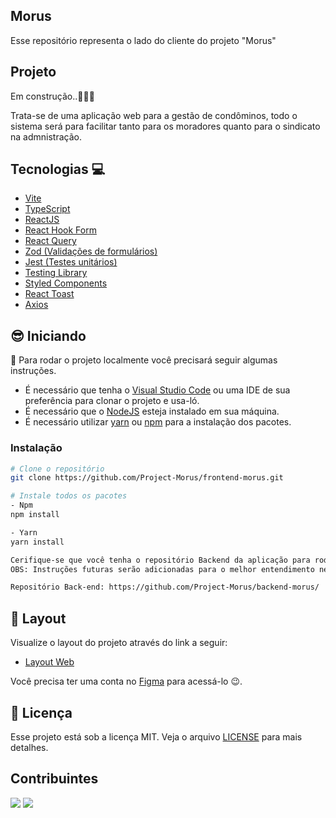 ## Morus
Esse repositório representa o lado do cliente do projeto "Morus" 

## Projeto
Em construção..🚧👷‍♂️

Trata-se de uma aplicação web para a gestão de condôminos, todo o sistema será para facilitar tanto para os moradores quanto para o sindicato na admnistração.

## Tecnologias 💻
- [Vite](https://vitejs.dev)
- [TypeScript](https://www.typescriptlang.org)
- [ReactJS](https://react.dev)
- [React Hook Form](https://www.react-hook-form.com)
- [React Query](https://tanstack.com/query/v3/)
- [Zod (Validações de formulários)](https://zod.dev)
- [Jest (Testes unitários)](https://jestjs.io/pt-BR/)
- [Testing Library](https://testing-library.com)
- [Styled Components](https://styled-components.com)
- [React Toast](https://react-hot-toast.com)
- [Axios](https://axios-http.com/ptbr/)

## 😎 Iniciando 

📖 Para rodar o projeto localmente você precisará seguir algumas instruções.

- É necessário que tenha o [Visual Studio Code](https://code.visualstudio.com) ou uma IDE de sua preferência para clonar o projeto e usa-ló.
- É necessário que o [NodeJS](https://nodejs.org/en/) esteja instalado em sua máquina.
- É necessário utilizar [yarn](https://classic.yarnpkg.com/en/) ou [npm](https://www.npmjs.com/) para a instalação dos pacotes.

### Instalação
```bash
# Clone o repositório
git clone https://github.com/Project-Morus/frontend-morus.git

# Instale todos os pacotes
- Npm
npm install

- Yarn
yarn install

Cerifique-se que você tenha o repositório Backend da aplicação para rodar em sua máquina.
OBS: Instruções futuras serão adicionadas para o melhor entendimento nesta parte

Repositório Back-end: https://github.com/Project-Morus/backend-morus/
```
## 🔖 Layout

Visualize o layout do projeto através do link a seguir:

- [Layout Web](https://www.figma.com/file/JHxKBWFQDat4oZbAU1b1Dr/Morus---Design?type=design&mode=design&t=Xr2xXqiHC637j1WA-1) 

Você precisa ter uma conta no [Figma](http://figma.com/) para acessá-lo 😉.

## 📝 Licença

Esse projeto está sob a licença MIT. Veja o arquivo [LICENSE](LICENSE) para mais detalhes.

## Contribuintes
<div>
  <img src="https://avatars.githubusercontent.com/larissadantier?size=100" />
  <img src="https://avatars.githubusercontent.com/eduardoangelosimon?size=100" />
</div>
